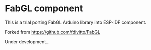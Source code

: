 # FabGL component

This is a trial porting FabGL Arduino library into ESP-IDF component.

Forked from https://github.com/fdivitto/FabGL

Under development...
